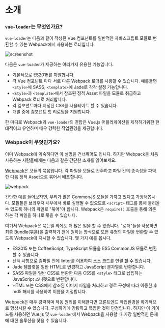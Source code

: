 # 소개

### `vue-loader`는 무엇인가요?

`vue-loader`는 다음과 같이 작성된 Vue 컴포넌트를 일반적인 자바스크립트 모듈로 변환할 수 있는 Webpack에서 사용하는 로더입니다.

![screenshot](http://blog.evanyou.me/images/vue-component.png)

다음은 `vue-loader`가 제공하는 여러가지 유용한 기능입니다.

- 기본적으로 ES2015를 지원합니다.
- 각 Vue 컴포넌트 마다 서로 다른 Webpack 로더를 사용할 수 있습니다. 예를들면 `<style>`에 SASS, `<template>`에 Jade로 각각 설정 가능합니다.
- `<style>`과 `<template>`에서 참조된 정적 Asset 파일을 모듈로 취급하고 Webpack 로더로 처리합니다.
- 각 컴포넌트마다 지정된 CSS를 시뮬레이트 할 수 있습니다.
- 개발 중에 컴포넌트 핫 리로딩을 지원합니다.

한 마디로 Webpack과 `vue-loader`의 결합은 Vue.js 어플리케이션을 제작하기위한 현대적이고 유연하며 매우 강력한 작업환경을 제공합니다.

### Webpack이 무엇인가요?

이미 Webpack에 익숙하다면 이 설명을 건너뛰어도 됩니다. 하지만 Webpack을 처음 사용하는 사람들에게는 다음과 같은 간단한 소개를 읽어보세요.

[Webpack](http://webpack.github.io/)은 모듈의 묶음입니다. 각 파일을 모듈로 간주하고 파일 간의 종속성을 파악한 다음 정적 Asset으로 묶어서 배포합니다.

![webpack](http://webpack.github.io/assets/what-is-webpack.png)

간단한 예를 들어보자면, 우리가 많은 CommonJS 모듈을 가지고 있다고 가정해봅시다. 모듈들은 브라우저 내부에서 바로 실행될 수 없으므로 `<script>` 태그를 통해 불러올 수 있도록 하나의 파일로 "묶어"야 합니다. Webpack은 `require()` 호출을 통해 의존하는 각 파일을 하나로 묶을 수 있습니다.

여기서 Webpack은 묶는일 외에도 더 많은 일을 할 수 있습니다. "로더"들을 사용하면 최종 Bundle(묶음)을 출력하기 전에 원하는 방식으로 모든 유형의 파일을 변환할 수 있도록 Webpack에 지시할 수 있습니다. 몇 가지 예를 봅시다.

- ES2015 또는 CoffeeScript, TypeScript 모듈을 ES5 CommonJS 모듈로 변환할 수 있습니다.
- 선택 사항으로 컴파일 전에 linter를 이용하여 소스 코드를 연결 할 수 있습니다.
- Jade 템플릿을 일반 HTML로 변경하고 JavaScript 문자열로 반환합니다.
- SASS 파일을 일반 CSS로 변환한 다음 CSS를 `<style>` 태그로 삽입하는 JavaScript 스니펫으로 변환합니다.
- HTML 또는 CSS에서 참조된 이미지 파일을 처리하고 경로 구성에 따라 이동한 후 md5 해시를 사용하여 이름을 지정합니다.

Webpack은 매우 강력하며 작동 원리를 이해한다면 프론트엔드 작업환경을 획기적으로 향상시킬 수 있습니다. 구성하기에 장황하고 복잡한 것이 단점입니다. 하지만 이 가이드를 사용하면 Vue.js 및 `vue-loader`에서 Webpack을 사용할 때 가장 일반적인 문제에 대한 솔루션을 찾을 수 있습니다.
